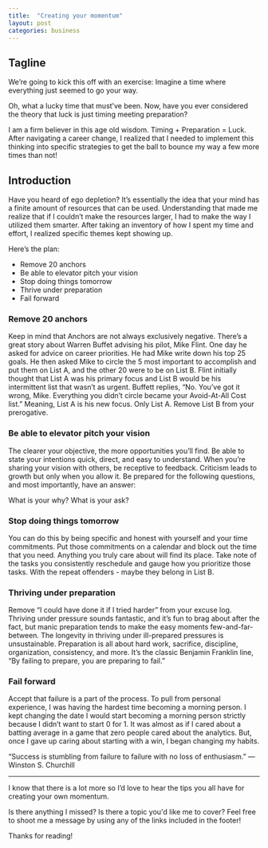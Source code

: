 ```yaml
---
title:  "Creating your momentum"
layout: post
categories: business
---
```


## Tagline

We’re going to kick this off with an exercise: Imagine a time where everything just seemed to go your way. 

Oh, what a lucky time that must’ve been. Now, have you ever considered the theory that luck is just timing meeting preparation?

I am a firm believer in this age old wisdom. Timing + Preparation = Luck. After navigating a career change, I realized that I needed to implement this thinking into specific strategies to get the ball to bounce my way a few more times than not!

## Introduction

Have you heard of ego depletion? It’s essentially the idea that your mind has a finite amount of resources that can be used. Understanding that made me realize that if I couldn’t make the resources larger, I had to make the way I utilized them smarter. After taking an inventory of how I spent my time and effort, I realized specific themes kept showing up.

Here’s the plan:

* Remove 20 anchors
* Be able to elevator pitch your vision
* Stop doing things tomorrow
* Thrive under preparation
* Fail forward

### Remove 20 anchors

Keep in mind that Anchors are not always exclusively negative. There’s a great story about Warren Buffet advising his pilot, Mike Flint. One day he asked for advice on career priorities. He had Mike write down his top 25 goals. He then asked Mike to circle the 5 most important to accomplish and put them on List A, and the other 20 were to be on List B. Flint initially thought that List A was his primary focus and List B would be his intermittent list that wasn’t as urgent. Buffett replies, “No. You’ve got it wrong, Mike. Everything you didn’t circle became your Avoid-At-All Cost list.” Meaning, List A is his new focus. Only List A. Remove List B from your prerogative.

### Be able to elevator pitch your vision

The clearer your objective, the more opportunities you’ll find. Be able to state your intentions quick, direct, and easy to understand. When you’re sharing your vision with others, be receptive to feedback. Criticism leads to growth but only when you allow it. Be prepared for the following questions, and most importantly, have an answer: 

What is your why? What is your ask?

### Stop doing things tomorrow

You can do this by being specific and honest with yourself and your time commitments. Put those commitments on a calendar and block out the time that you need. Anything you truly care about will find its place. Take note of the tasks you consistently reschedule and gauge how you prioritize those tasks. With the repeat offenders - maybe they belong in List B.

### Thriving under preparation

Remove “I could have done it if I tried harder” from your excuse log. Thriving under pressure sounds fantastic, and it’s fun to brag about after the fact, but manic preparation tends to make the easy moments few-and-far-between. The longevity in thriving under ill-prepared pressures is unsustainable. Preparation is all about hard work, sacrifice, discipline, organization, consistency, and more. It’s the classic Benjamin Franklin line, “By failing to prepare, you are preparing to fail.”

### Fail forward

Accept that failure is a part of the process. To pull from personal experience, I was having the hardest time becoming a morning person. I kept changing the date I would start becoming a morning person strictly because I didn’t want to start 0 for 1. It was almost as if I cared about a batting average in a game that zero people cared about the analytics. But, once I gave up caring about starting with a win, I began changing my habits.  

“Success is stumbling from failure to failure with no loss of enthusiasm.”
― Winston S. Churchill

---

I know that there is a lot more so I’d love to hear the tips you all have for creating your own momentum.

Is there anything I missed? Is there a topic you'd like me to cover? Feel free to shoot me a message by using any of the links included in the footer!

Thanks for reading!
